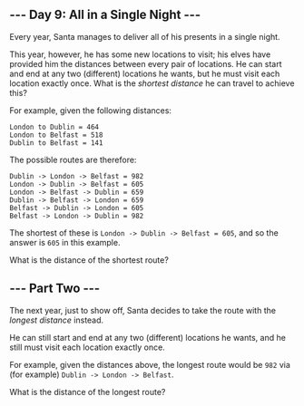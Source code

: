 <article class="day-desc"><h2>--- Day 9: All in a Single Night ---</h2><p>Every year, Santa manages to deliver all of his presents in a single night.</p>
<p>This year, however, he has some <span title="Bonus points if you recognize all of the locations.">new locations</span> to visit; his elves have provided him the distances between every pair of locations.  He can start and end at any two (different) locations he wants, but he must visit each location exactly once.  What is the <em>shortest distance</em> he can travel to achieve this?</p>
<p>For example, given the following distances:</p>
<pre><code>London to Dublin = 464
London to Belfast = 518
Dublin to Belfast = 141
</code></pre>
<p>The possible routes are therefore:</p>
<pre><code>Dublin -&gt; London -&gt; Belfast = 982
London -&gt; Dublin -&gt; Belfast = 605
London -&gt; Belfast -&gt; Dublin = 659
Dublin -&gt; Belfast -&gt; London = 659
Belfast -&gt; Dublin -&gt; London = 605
Belfast -&gt; London -&gt; Dublin = 982
</code></pre>
<p>The shortest of these is <code>London -&gt; Dublin -&gt; Belfast = 605</code>, and so the answer is <code>605</code> in this example.</p>
<p>What is the distance of the shortest route?</p>
</article>
<article class="day-desc"><h2 id="part2">--- Part Two ---</h2><p>The next year, just to show off, Santa decides to take the route with the <em>longest distance</em> instead.</p>
<p>He can still start and end at any two (different) locations he wants, and he still must visit each location exactly once.</p>
<p>For example, given the distances above, the longest route would be <code>982</code> via (for example) <code>Dublin -&gt; London -&gt; Belfast</code>.</p>
<p>What is the distance of the longest route?</p>
</article>